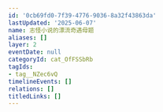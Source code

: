 ```yaml
---
id: '0cb69fd0-7f39-4776-9036-8a32f43863da'
lastUpdated: '2025-06-07'
name: 志怪小说的漂流奇遇母题
aliases: []
layer: 2
eventDate: null
categoryId: cat_OfFSSbRb
tagIds:
- tag__NZec6vQ
timelineEvents: []
relations: []
titledLinks: []
---
```


